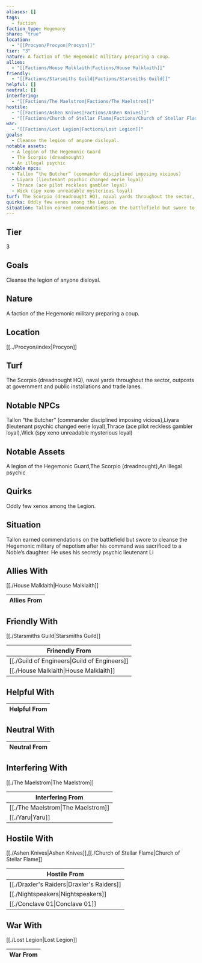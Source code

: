 ```yaml
---
aliases: []
tags:
  - faction
faction_type: Hegemony
share: "true"
location:
  - "[[Procyon/Procyon|Procyon]]"
tier: "3"
nature: A faction of the Hegemonic military preparing a coup.
allies:
  - "[[Factions/House Malklaith|Factions/House Malklaith]]"
friendly:
  - "[[Factions/Starsmiths Guild|Factions/Starsmiths Guild]]"
helpful: []
neutral: []
interfering:
  - "[[Factions/The Maelstrom|Factions/The Maelstrom]]"
hostile:
  - "[[Factions/Ashen Knives|Factions/Ashen Knives]]"
  - "[[Factions/Church of Stellar Flame|Factions/Church of Stellar Flame]]"
war:
  - "[[Factions/Lost Legion|Factions/Lost Legion]]"
goals:
  - Cleanse the legion of anyone disloyal.
notable assets:
  - A legion of the Hegemonic Guard
  - The Scorpio (dreadnought)
  - An illegal psychic
notable npcs:
  - Tallon “the Butcher” (commander disciplined imposing vicious)
  - Liyara (lieutenant psychic changed eerie loyal)
  - Thrace (ace pilot reckless gambler loyal)
  - Wick (spy xeno unreadable mysterious loyal)
turf: The Scorpio (dreadnought HQ), naval yards throughout the sector, outposts at government and public installations and trade lanes.
quirks: Oddly few xenos among the Legion.
situation: Tallon earned commendations on the battlefield but swore to cleanse the Hegemonic military of nepotism after his command was sacrificed to a Noble’s daughter. He uses his secretly psychic lieutenant Li
---
```


## Tier

3

## Goals

Cleanse the legion of anyone disloyal.

## Nature

A faction of the Hegemonic military preparing a coup.

## Location

[[../Procyon/index|Procyon]]

## Turf

The Scorpio (dreadnought HQ), naval yards throughout the sector, outposts at government and public installations and trade lanes.

## Notable NPCs

Tallon “the Butcher” (commander disciplined imposing vicious),Liyara (lieutenant psychic changed eerie loyal),Thrace (ace pilot reckless gambler loyal),Wick (spy xeno unreadable mysterious loyal)

## Notable Assets

A legion of the Hegemonic Guard,The Scorpio (dreadnought),An illegal psychic

## Quirks

Oddly few xenos among the Legion.

## Situation

Tallon earned commendations on the battlefield but swore to cleanse the Hegemonic military of nepotism after his command was sacrificed to a Noble’s daughter. He uses his secretly psychic lieutenant Li

## Allies With

[[./House Malklaith|House Malklaith]]

| Allies From |
| ----------- |


## Friendly With

[[./Starsmiths Guild|Starsmiths Guild]]

| Frinendly From                                         |
| ------------------------------------------------------ |
| [[./Guild of Engineers\|Guild of Engineers]] |
| [[./House Malklaith\|House Malklaith]]       |


## Helpful With



| Helpful From |
| ------------ |


## Neutral With




| Neutral From |
| ------------ |



## Interfering With

[[./The Maelstrom|The Maelstrom]]


| Interfering From                             |
| -------------------------------------------- |
| [[./The Maelstrom\|The Maelstrom]] |
| [[./Yaru\|Yaru]]                   |



## Hostile With

[[./Ashen Knives|Ashen Knives]],[[./Church of Stellar Flame|Church of Stellar Flame]]


| Hostile From                                         |
| ---------------------------------------------------- |
| [[./Draxler's Raiders\|Draxler's Raiders]] |
| [[./Nightspeakers\|Nightspeakers]]         |
| [[./Conclave 01\|Conclave 01]]             |



## War With

[[./Lost Legion|Lost Legion]]

| War From |
| -------- |

